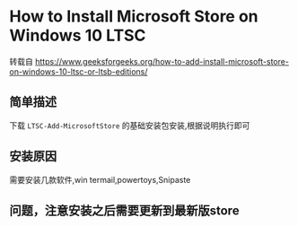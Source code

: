 # How to Install Microsoft Store on Windows 10 LTSC

转载自 <https://www.geeksforgeeks.org/how-to-add-install-microsoft-store-on-windows-10-ltsc-or-ltsb-editions/>

## 简单描述

下载 `LTSC-Add-MicrosoftStore` 的基础安装包安装,根据说明执行即可

## 安装原因

需要安装几款软件,win termail,powertoys,Snipaste

## 问题，注意安装之后需要更新到最新版store

